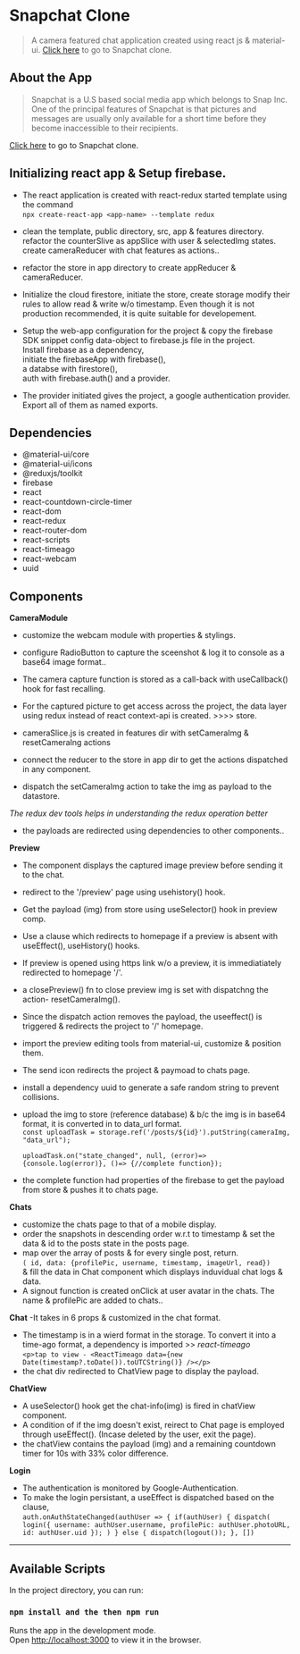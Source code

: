 # Snapchat Clone

> A camera featured chat application created using react js & material-ui.
> [Click here](https://snapchat-clone-1388b.web.app/) to go to Snapchat clone.

## About the App
> Snapchat is a U.S based social media app which belongs to Snap Inc.
> One of the principal features of Snapchat is that pictures and messages are usually only available for a short time before they become inaccessible to their recipients.

[Click here](https://snapchat-clone-1388b.web.app/) to go to Snapchat clone.



## Initializing react app & Setup firebase.

- The react application is created with react-redux started template using the command<br /> `npx create-react-app <app-name> --template redux`

* clean the template, public directory, src, app & features directory. refactor the counterSlive as appSlice with user & selectedImg states. create cameraReducer with chat features as actions..
* refactor the store in app directory to create appReducer & cameraReducer.

* Initialize the cloud firestore, initiate the store, create storage modify their rules to allow read & write w/o timestamp. Even though it is not production recommended, it is quite suitable for developement.
* Setup the web-app configuration for the project & copy the firebase SDK snippet config data-object to firebase.js file in the project.<br />
  Install firebase as a dependency,<br /> initiate the firebaseApp with firebase(),<br /> a databse with firestore(),<br /> auth with firebase.auth() and a provider.
* The provider initiated gives the project, a google authentication provider. Export all of them as named exports.

## Dependencies

- @material-ui/core
- @material-ui/icons
- @reduxjs/toolkit
- firebase
- react
- react-countdown-circle-timer
- react-dom
- react-redux
- react-router-dom
- react-scripts
- react-timeago
- react-webcam
- uuid

## Components

**CameraModule**

- customize the webcam module with properties & stylings.
- configure RadioButton to capture the sceenshot & log it to console as a base64 image format..
- The camera capture function is stored as a call-back with useCallback() hook for fast recalling.

- For the captured picture to get access across the project, the data layer using redux instead of react context-api is created. >>>> store.

- cameraSlice.js is created in features dir with setCameraImg & resetCameraIng actions
- connect the reducer to the store in app dir to get the actions dispatched in any component.
- dispatch the setCameraImg action to take the img as payload to the datastore.

_The redux dev tools helps in understanding the redux operation better_

- the payloads are redirected using dependencies to other components..

**Preview**

- The component displays the captured image preview before sending it to the chat.
- redirect to the '/preview' page using usehistory() hook.
- Get the payload (img) from store using useSelector() hook in preview comp.

- Use a clause which redirects to homepage if a preview is absent with useEffect(), useHistory() hooks.
- If preview is opened using https link w/o a preview, it is immediatiately redirected to homepage '/'.
- a closePreview() fn to close preview img is set with dispatchng the action- resetCameraImg().
- Since the dispatch action removes the payload, the useeffect() is triggered & redirects the project to '/' homepage.
- import the preview editing tools from material-ui, customize & position them.

- The send icon redirects the project & paymoad to chats page.
- install a dependency uuid to generate a safe random string to prevent collisions.
- upload the img to store (reference database) & b/c the img is in base64 format, it is converted in to data_url format.<br />
  `const uploadTask = storage.ref('/posts/${id}').putString(cameraImg, "data_url");`<br />

  `uploadTask.on("state_changed", null, (error)=> {console.log(error)}, ()=> {//complete function});`

- the complete function had properties of the firebase to get the payload from store & pushes it to chats page.

**Chats**

- customize the chats page to that of a mobile display.
- order the snapshots in descending order w.r.t to timestamp & set the data & id to the posts state in the posts page.
- map over the array of posts & for every single post, return. <br />
  `( id, data: {profilePic, username, timestamp, imageUrl, read})` <br /> & fill the data in Chat component which displays induvidual chat logs & data.
- A signout function is created onClick at user avatar in the chats. The name & profilePic are added to chats..

**Chat**
-It takes in 6 props & customized in the chat format.

- The timestamp is in a wierd format in the storage. To convert it into a time-ago format, a dependency is imported >> _react-timeago_<br />
  `<p>tap to view - <ReactTimeago data={new Date(timestamp?.toDate()).toUTCString()} /></p>`
- the chat div redirected to ChatView page to display the payload.

**ChatView**

- A useSelector() hook get the chat-info(img) is fired in chatView component.
- A condition of if the img doesn't exist, reirect to Chat page is employed through useEffect().
  (Incase deleted by the user, exit the page).
- the chatView contains the payload (img) and a remaining countdown timer for 10s with 33% color difference.

**Login**

- The authentication is monitored by Google-Authentication.
- To make the login persistant, a useEffect is dispatched based on the clause,<br />
  `auth.onAuthStateChanged(authUser => { if(authUser) { dispatch( login({ username: authUser.username, profilePic: authUser.photoURL, id: authUser.uid }); ) } else { dispatch(logout()); }, [])`
****


## Available Scripts

In the project directory, you can run:

### `npm install and the then npm run`

Runs the app in the development mode.<br />
Open [http://localhost:3000](http://localhost:3000) to view it in the browser.



